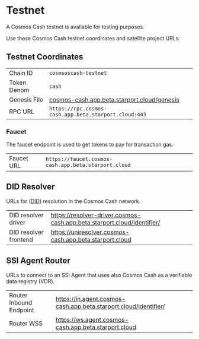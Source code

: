 # Testnet

A Cosmos Cash testnet is available for testing purposes.

Use these Cosmos Cash testnet coordinates and satellite project URLs:

## Testnet Coordinates

|              |                                                                                                     |
| ------------ | --------------------------------------------------------------------------------------------------- |
| Chain ID     | `cosmsoscash-testnet`                                                                               |
| Token  Denom | `cash`                                                                                              |
| Genesis File | [cosmos-cash.app.beta.starport.cloud/genesis](https://cosmos-cash.app.beta.starport.cloud/genesis?) |
| RPC URL      | `https://rpc.cosmos-cash.app.beta.starport.cloud:443`                                               |

### Faucet

The faucet endpoint is used to get tokens to pay for transaction gas.

|            |                                                      |
| ---------- | ---------------------------------------------------- |
| Faucet URL | `https://faucet.cosmos-cash.app.beta.starport.cloud` |


## DID Resolver

URLs for ([DID](../Reference/GLOSSARY.md#decentralized-identifier-did)) resolution in the Cosmos Cash network.

|                       |                                                                         |
| --------------------- | ----------------------------------------------------------------------- |
| DID resolver driver   | https://resolver-driver.cosmos-cash.app.beta.starport.cloud/identifier/ |
| DID resolver frontend | https://uniresolver.cosmos-cash.app.beta.starport.cloud                 |

## SSI Agent Router

URLs to connect to an SSI Agent that uses also Cosmos Cash as a verifiable data registry (VDR).

|                         |                                                                  |
| ----------------------- | ---------------------------------------------------------------- |
| Router Inbound Endpoint | https://in.agent.cosmos-cash.app.beta.starport.cloud/identifier/ |
| Router WSS              | https://ws.agent.cosmos-cash.app.beta.starport.cloud             |